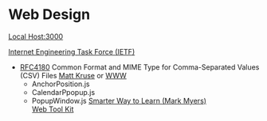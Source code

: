 # Web Design

[Local Host:3000](http://localhost:3000) 

[Internet Engineering Task Force (IETF)](http://www.ietf.org/)
- [RFC4180](http://www.ietf.org/rfc/rfc4180.txt) Common Format and MIME Type for Comma-Separated Values (CSV) Files
[Matt Kruse](mailto:matt@mattkruse.com) or [WWW](http://www.mattkruse.com/) 
  -	AnchorPosition.js
  -	CalendarPpopup.js
  -	PopupWindow.js
[Smarter Way to Learn (Mark Myers)](http://www.ASmarterWayToLearn.com)  
[Web Tool Kit](http://www.webtoolkit.info/)   


